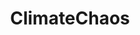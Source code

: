 ---
title: ClimateChaos
crosslinks:
- StormComing
- gifs
- HeavySeas
- dashcamgifs
- interestingasfuck
- science
- Damnthatsinteresting
---